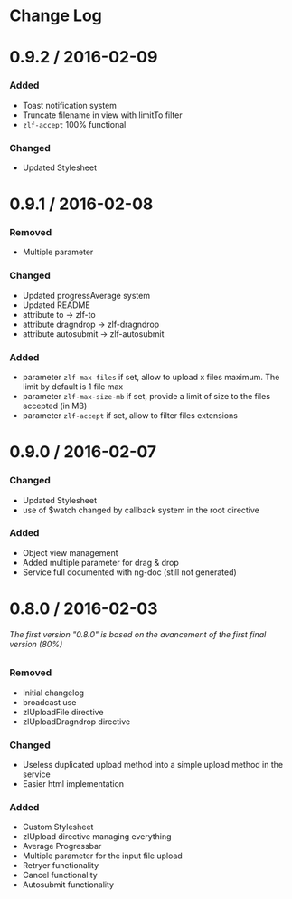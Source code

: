# Change Log

0.9.2 / 2016-02-09
==================

### Added
 * Toast notification system
 * Truncate filename in view with limitTo filter
 * `zlf-accept` 100% functional

### Changed
 * Updated Stylesheet


0.9.1 / 2016-02-08
==================

### Removed
  * Multiple parameter

### Changed
  * Updated progressAverage system
  * Updated README
  * attribute to -> zlf-to
  * attribute dragndrop -> zlf-dragndrop
  * attribute autosubmit -> zlf-autosubmit

### Added
 * parameter `zlf-max-files` if set, allow to upload x files maximum. The limit by default is 1 file max
 * parameter `zlf-max-size-mb` if set, provide a limit of size to the files accepted (in MB)
 * parameter `zlf-accept` if set, allow to filter files extensions


0.9.0 / 2016-02-07
==================


### Changed
  * Updated Stylesheet
  * use of $watch changed by callback system in the root directive

### Added
  * Object view management
  * Added multiple parameter for drag & drop
  * Service full documented with ng-doc (still not generated)


0.8.0 / 2016-02-03
==================
###### The first version "0.8.0" is based on the avancement of the first final version (80%)

### Removed
  * Initial changelog
  * broadcast use
  * zlUploadFile directive
  * zlUploadDragndrop directive

### Changed
  * Useless duplicated upload method into a simple upload method in the service
  * Easier html implementation

### Added
  * Custom Stylesheet
  * zlUpload directive managing everything
  * Average Progressbar
  * Multiple parameter for the input file upload
  * Retryer functionality
  * Cancel functionality
  * Autosubmit functionality
